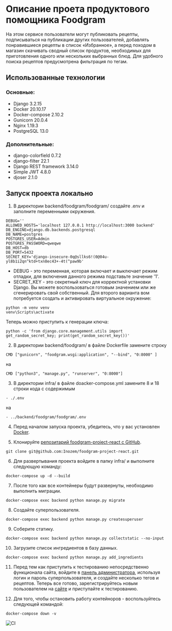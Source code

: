 # Описание проета продуктового помощника Foodgram
На этом сервисе пользователи могут публиковать рецепты, подписываться на публикации других пользователей, добавлять понравившиеся рецепты в список «Избранное», а перед походом в магазин скачивать сводный список продуктов, необходимых для приготовления одного или нескольких выбранных блюд. Для удобного поиска рецептов предусмотрена фильтрация по тегам.

## Использованные технологии
### Основные:
- Django 3.2.15
- Docker 20.10.17
- Docker-compose 2.10.2
- Gunicorn 20.0.4
- Nginx 1.19.3
- PostgreSQL 13.0

### Дополнительные:
- django-colorfield 0.7.2
- django-filter 22.1
- Django REST framework 3.14.0
- Simple JWT 4.8.0
- djoser 2.1.0

## Запуск проекта локально
1. В директории backend/foodgram/foodgram/ создайте .env и заполните переменными окружения.
```
DEBUG=''
ALLOWED_HOSTS='localhost 127.0.0.1 http://localhost:3000 backend'
DB_ENGINE=django.db.backends.postgresql
DB_NAME=postgres
POSTGRES_USER=Admin
POSTGRES_PASSWORD=qweqwe
DB_HOST=db
DB_PORT=5432
SECRET_KEY='django-insecure-0q@sllks6!(0@04u-yl8b1i2qn^ktd+txn8ec43+-4t(^paw9b'
```

* DEBUG - это переменная, которая включает и выключает режим отладки, для включения данного режима подставьте значение '1'.
* SECRET_KEY - это секретный ключ для корректной установки Django. Вы можете воспользоваться готовым значением или же сгенерировать свой собственный. Для второго варианта вом потребуется создать и активировать виртуальное окружение:
```
python -m venv venv
venv\Scripts\activate
```

Теперь можно приступить к генерации ключа:
```
python -c 'from django.core.management.utils import get_random_secret_key; print(get_random_secret_key())'
```

2. В директории backend/foodgram/ в файле Dockerfile замените строку
```
CMD ["gunicorn", "foodgram.wsgi:application", "--bind", "0:8000" ]
```
на 
```
CMD ["python3", "manage.py", "runserver", "0:8000"]
```

3. В директории infra/ в файле doacker-compose.yml замените 8 и 18 строки кода с содержимым
```
- ./.env
```
на 
```
- ../backend/foodgram/foodgram/.env
```

4. Перед началом запуска проекта, убедитесь, что у вас установлен [Docker](https://docs.docker.com/engine/install/).

5. Клонируйте [репозитарий foodgram-project-react с GitHub](https://hub.docker.com/).
```
git clone git@github.com:Inozem/foodgram-project-react.git
```

6. Для развертывания проекта войдите в папку infra/ и выполните следующую команду:
```
docker-compose up -d --build
```

7. После того как все контейнеры будут развернуты, необходимо выполнить миграции.
```
docker-compose exec backend python manage.py migrate
```

8. Создайте суперпользователя.
```
docker-compose exec backend python manage.py createsuperuser
```

9. Соберите статику.
```
docker-compose exec backend python manage.py collectstatic --no-input
```

10. Загрузите список ингредиентов в базу данных.
```
docker-compose exec backend python manage.py add_ingredients
```

11. Перед тем как приступить к тестированию непосредственно функционала сайта, войдите в [панель администратора](http://localhost/admin/), используя логин и пароль суперпользователя, и создайте несколько тегов и рецептов. Теперь все готово, зарегистрируйтесь новым пользователем на [сайте](http://localhost/) и приступайте к тестированию.

12. Для того, чтобы остановить работу контейноров - воспользуйтесь следующей командой:
```
docker-compose down -v 
```

![CI](https://github.com/Inozem/foodgram-project-react/actions/workflows/main.yml/badge.svg?branch=master)
